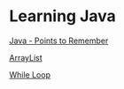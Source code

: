 # Learning Java

[Java - Points to Remember](Learning%20Java%20c788ff5c5ea64fbdab9f68ac11367229/Java%20-%20Points%20to%20Remember%20af40f9f35221488f9d732dd4102a3397.md)

[ArrayList](Learning%20Java%20c788ff5c5ea64fbdab9f68ac11367229/ArrayList%20f9e6210cb66e4e91bb48718df6782863.md)

[While Loop](Learning%20Java%20c788ff5c5ea64fbdab9f68ac11367229/While%20Loop%207e4d319f9ab147ecb36d52fcd6d280d7.md)
